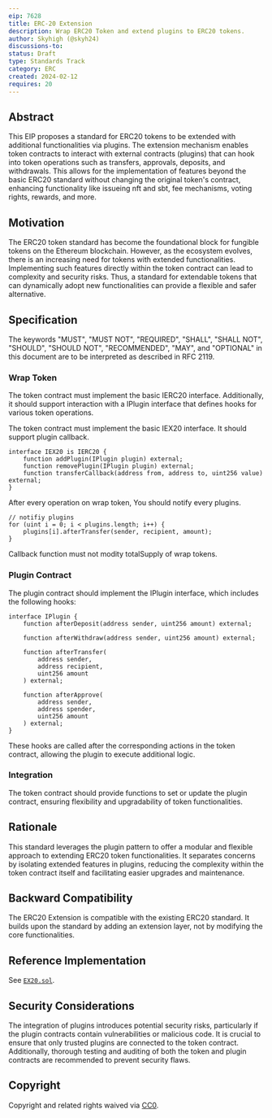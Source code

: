 ```yaml
---
eip: 7628
title: ERC-20 Extension
description: Wrap ERC20 Token and extend plugins to ERC20 tokens. 
author: Skyhigh (@skyh24)
discussions-to: 
status: Draft
type: Standards Track
category: ERC
created: 2024-02-12
requires: 20
---
```


## Abstract
This EIP proposes a standard for ERC20 tokens to be extended with additional functionalities via plugins. The extension mechanism enables token contracts to interact with external contracts (plugins) that can hook into token operations such as transfers, approvals, deposits, and withdrawals. This allows for the implementation of features beyond the basic ERC20 standard without changing the original token's contract, enhancing functionality like issueing nft and sbt, fee mechanisms, voting rights, rewards, and more.

## Motivation
The ERC20 token standard has become the foundational block for fungible tokens on the Ethereum blockchain. However, as the ecosystem evolves, there is an increasing need for tokens with extended functionalities. Implementing such features directly within the token contract can lead to complexity and security risks. Thus, a standard for extendable tokens that can dynamically adopt new functionalities can provide a flexible and safer alternative.

## Specification

The keywords "MUST", "MUST NOT", "REQUIRED", "SHALL", "SHALL NOT", "SHOULD", "SHOULD NOT", "RECOMMENDED", "MAY", and "OPTIONAL" in this document are to be interpreted as described in RFC 2119.

### Wrap Token 
The token contract must implement the basic IERC20 interface. Additionally, it should support interaction with a IPlugin interface that defines hooks for various token operations.

The token contract must implement the basic IEX20 interface. It should support plugin callback. 

```solidity
interface IEX20 is IERC20 {
    function addPlugin(IPlugin plugin) external;
    function removePlugin(IPlugin plugin) external;
    function transferCallback(address from, address to, uint256 value) external;
}
```

After every operation on wrap token, You should notify every plugins.
```solidity
// notifiy plugins
for (uint i = 0; i < plugins.length; i++) {
    plugins[i].afterTransfer(sender, recipient, amount);
}
```

Callback function must not modity totalSupply of wrap tokens.

### Plugin Contract
The plugin contract should implement the IPlugin interface, which includes the following hooks:

```solidity
interface IPlugin {
    function afterDeposit(address sender, uint256 amount) external;

    function afterWithdraw(address sender, uint256 amount) external;

    function afterTransfer(
        address sender,
        address recipient,
        uint256 amount
    ) external;

    function afterApprove(
        address sender,
        address spender,
        uint256 amount
    ) external;
}
```

These hooks are called after the corresponding actions in the token contract, allowing the plugin to execute additional logic.

### Integration
The token contract should provide functions to set or update the plugin contract, ensuring flexibility and upgradability of token functionalities.

## Rationale
This standard leverages the plugin pattern to offer a modular and flexible approach to extending ERC20 token functionalities. It separates concerns by isolating extended features in plugins, reducing the complexity within the token contract itself and facilitating easier upgrades and maintenance.

## Backward Compatibility
The ERC20 Extension is compatible with the existing ERC20 standard. It builds upon the standard by adding an extension layer, not by modifying the core functionalities.

## Reference Implementation

See [`EX20.sol`](../assets/erc-7628/src/EX20.sol).

## Security Considerations
The integration of plugins introduces potential security risks, particularly if the plugin contracts contain vulnerabilities or malicious code. It is crucial to ensure that only trusted plugins are connected to the token contract. Additionally, thorough testing and auditing of both the token and plugin contracts are recommended to prevent security flaws.

## Copyright

Copyright and related rights waived via [CC0](../LICENSE.md).
